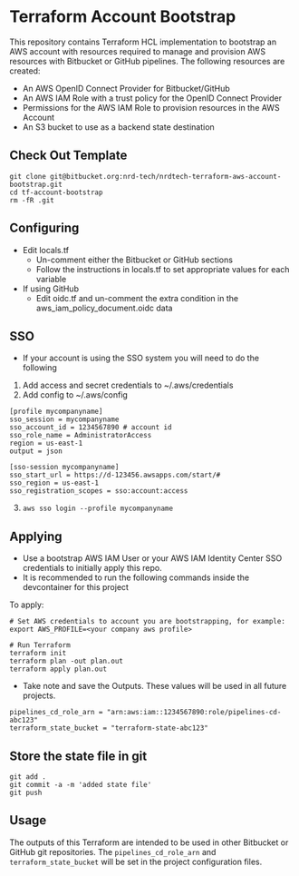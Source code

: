 # Terraform Account Bootstrap

This repository contains Terraform HCL implementation to bootstrap an AWS account with resources required to manage and provision AWS resources with Bitbucket or GitHub pipelines.  The following resources are created:

- An AWS OpenID Connect Provider for Bitbucket/GitHub
- An AWS IAM Role with a trust policy for the OpenID Connect Provider
- Permissions for the AWS IAM Role to provision resources in the AWS Account
- An S3 bucket to use as a backend state destination

## Check Out Template
```
git clone git@bitbucket.org:nrd-tech/nrdtech-terraform-aws-account-bootstrap.git
cd tf-account-bootstrap
rm -fR .git
```

## Configuring

* Edit locals.tf
    * Un-comment either the Bitbucket or GitHub sections
    * Follow the instructions in locals.tf to set appropriate values for each variable
* If using GitHub
    * Edit oidc.tf and un-comment the extra condition in the aws_iam_policy_document.oidc data

## SSO
* If your account is using the SSO system you will need to do the following
1. Add access and secret credentials to ~/.aws/credentials
2. Add config to ~/.aws/config
```
[profile mycompanyname]
sso_session = mycompanyname
sso_account_id = 1234567890 # account id
sso_role_name = AdministratorAccess
region = us-east-1
output = json

[sso-session mycompanyname]
sso_start_url = https://d-123456.awsapps.com/start/#
sso_region = us-east-1
sso_registration_scopes = sso:account:access
```
3. `aws sso login --profile mycompanyname`

## Applying

* Use a bootstrap AWS IAM User or your AWS IAM Identity Center SSO credentials to initially apply this repo.  
* It is recommended to run the following commands inside the devcontainer for this project

To apply:

```
# Set AWS credentials to account you are bootstrapping, for example:
export AWS_PROFILE=<your company aws profile>

# Run Terraform
terraform init
terraform plan -out plan.out
terraform apply plan.out
```

* Take note and save the Outputs. These values will be used in all future projects.
```
pipelines_cd_role_arn = "arn:aws:iam::1234567890:role/pipelines-cd-abc123"
terraform_state_bucket = "terraform-state-abc123"
```

## Store the state file in git
```
git add .
git commit -a -m 'added state file'
git push
```

## Usage

The outputs of this Terraform are intended to be used in other Bitbucket or GitHub git repositories.
The `pipelines_cd_role_arn` and `terraform_state_bucket` will be set in the project configuration files.
